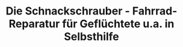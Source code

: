---
title: "Die Schnackschrauber - Fahrrad-Reparatur für Geflüchtete u.a. in Selbsthilfe"
url: /hamburg/die-schnackschrauber-fahrrad-reparatur-fuer-gefluechtete-u-a-in-selbsthilfe/
shop: Fahrrad
---